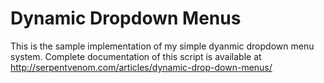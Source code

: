 Dynamic Dropdown Menus
======================
This is the sample implementation of my simple dyanmic dropdown menu system. Complete documentation of this script is available at http://serpentvenom.com/articles/dynamic-drop-down-menus/
